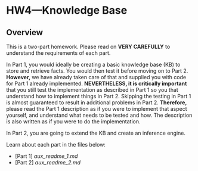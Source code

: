 # HW4—Knowledge Base


## Overview

This is a two-part homework. Please read on __VERY CAREFULLY__ to understand the requirements of each part.

In Part 1, you would ideally be creating a basic knowledge base (KB) to store and retrieve facts. You would then test it before moving on to Part 2. __However,__ we have already taken care of that and supplied you with code for Part 1 already implemented. __NEVERTHELESS, it is critically important__ that you still test the implementation as described in Part 1 so you that understand how to implement things in Part 2. Skipping the testing in Part 1 is almost guaranteed to result in additional problems in Part 2. __Therefore,__ please read the Part 1 description as if you were to implement that aspect yourself, and understand what needs to be tested and how. The description is also written as if you were to do the implementation.

In Part 2, you are going to extend the KB and create an inference engine.

Learn about each part in the files below:

- [Part 1] _aux_readme_1.md_
- [Part 2] _aux_readme_2.md_
